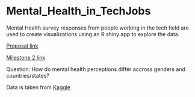 # Mental_Health_in_TechJobs
Mental Health survey responses from people working in the tech field are used to create visualizations using an R shiny app to explore the data.

[Proposal link](https://github.com/UBC-MDS/Mental_Health_in_TechJobs/blob/master/Proposal.md)  
  
[Milestone 2 link](https://github.com/UBC-MDS/Mental_Health_in_TechJobs/blob/master/Milestone_2.md)

Question: How do mental health perceptions differ accross genders and countries/states?

Data is taken from [Kaggle](https://www.kaggle.com/osmi/mental-health-in-tech-survey)

